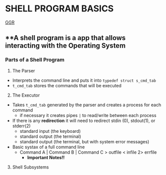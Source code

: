 # **SHELL PROGRAM BASICS**

[GGR](https://www.cs.purdue.edu/homes/grr/SystemsProgrammingBook/Book/Chapter5-WritingYourOwnShell.pdf)

## **A shell program is a app that allows interacting with the Operating System
### **Parts of a Shell Program**

1. The Parser
* Interprets the command line and puts it into ```typedef struct s_cmd_tab```
* ```t_cmd_tab``` stores the commands that will be executed
2. The Executor
* Takes ```t_cmd_tab``` generated by the parser and creates a process for each command
  * if necessary it creates pipes ```|``` to read/write between each process
* If there is any **redirection** it will need to redirect stdin (0), stdout(1), or stderr(2)
  * standard input  (the keyboard)
  * standard output (the terminal)
  * standard output (the terminal, but with system error messages)
* Basic systax of a full command line
  * Command A | Command B | Command C > outfile < infile 2> errfile
    * **Important Notes!!**
3. Shell Subsystems
